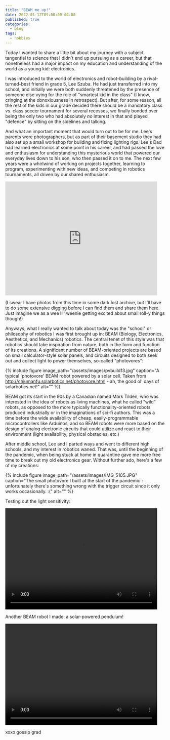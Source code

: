 ```yaml
---
title: "BEAM me up!"
date: 2022-01-12T09:00:00-04:00
published: true
categories:
  - blog
tags:
  - hobbies
---
```


Today I wanted to share a little bit about my journey with a subject tangential to science that I didn't end up pursuing as a career, but that nonetheless had a major impact on my education and understanding of the world as a young kid: electronics.

I was introduced to the world of electronics and robot-building by a rival-turned-best friend in grade 5, Lee Szuba. He had just transferred into my school, and initially we were both suddenly threatened by the presence of someone else vying for the role of "smartest kid in the class" (I know, cringing at the obnoxiousness in retrospect). But after, for some reason, all the rest of the kids in our grade decided there should be a mandatory class vs. class soccer tournament for several recesses, we finally bonded over being the only two who had absolutely _no_ interest in that and played "defence" by sitting on the sidelines and talking.

And what an important moment that would turn out to be for me. Lee's parents were photographers, but as part of their basement studio they had also set up a small workshop for building and fixing lighting rigs. Lee's Dad had learned electronics at some point in his career, and had passed the love and enthusiasm for understanding this mysterious world that powered our everyday lives down to his son, who then passed it on to me. The next few years were a whirlwind of working on projects together, learning to program, experimenting with new ideas, and competing in robotics tournaments, all driven by our shared enthusiasm.

<iframe width="480" height="360" src="http://www.youtube.com/embed/32R1JOqlnUg" frameborder="0"> </iframe>

(I swear I have photos from this time in some dark lost archive, but I'll have to do some extensive digging before I can find them and share them here. Just imagine we as a wee lil' weenie getting excited about small roll-y things though!)

Anyways, what I really wanted to talk about today was the "school" or philosophy of robotics I was first brought up in: BEAM (Biology, Electronics, Aesthetics, and Mechanics) robotics. The central tenet of this style was that robotics should take inspiration from nature, both in the form and function of its creations. A significant number of BEAM-oriented projects are based on small calculator-style solar panels, and circuits designed to both seek out and collect light to power themselves, so-called "photovores":

{% include figure image_path="/assets/images/pvbuild13.jpg" caption="A typical 'photovore' BEAM robot powered by a solar cell. Taken from http://chiumanfu.solarbotics.net/photovore.html - ah, the good ol' days of solarbotics.net!" alt="" %}

BEAM got its start in the 90s by a Canadian named Mark Tilden, who was interested in the idea of robots as living machines, what he called "wild" robots, as opposed to the more typically functionality-oriented robots produced industrially or in the imaginations of sci-fi authors. This was a time before the wide availability of cheap, easily-programmable microcontrollers like Arduinos, and so BEAM robots were more based on the design of analog electronic circuits that could utilize and react to their environment (light availability, physical obstacles, etc.)

After middle school, Lee and I parted ways and went to different high schools, and my interest in robotics waned. That was, until the beginning of the pandemic, when being stuck at home in quarantine gave me more free time to break out my old electronics gear. Without further ado, here's a few of my creations:

{% include figure image_path="/assets/images/IMG_5105.JPG" caption="The small photovore I built at the start of the pandemic - unfortunately there's something wrong with the trigger circuit since it only works occasionally. :(" alt="" %}

Testing out the light sensitivity:

<video width="480" height="320" controls="controls">
  <source src="/assets/images/IMG_5099.TRIM.mp4" type="video/mp4">
</video>

Another BEAM robot I made: a solar-powered pendulum!

<video width="480" height="320" controls="controls">
  <source src="/assets/images/20200415_111647.mp4" type="video/mp4">
</video>

xoxo gossip grad

